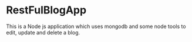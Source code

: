 # RestFulBlogApp
This is a Node js application which uses mongodb and some node tools to edit, update and delete a blog.
